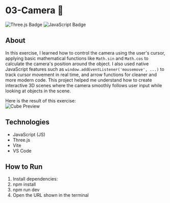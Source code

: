 # 03-Camera 📸


![Three.js Badge](https://img.shields.io/badge/Three.js-v0.152-blue)
![JavaScript Badge](https://img.shields.io/badge/JavaScript-ES6-yellow)

## About
In this exercise, I learned how to control the camera using the user's cursor, applying basic mathematical functions like `Math.sin` and `Math.cos` to calculate the camera's position around the object.
I also used native JavaScript features such as `window.addEventListener('mousemove', ...)` to track cursor movement in real time, and arrow functions for cleaner and more modern code.
This project helped me understand how to create interactive 3D scenes where the camera smoothly follows user input while looking at objects in the scene.

Here is the result of this exercise:  
![Cube Preview](01-cube.png)

## Technologies
- JavaScript (JS)  
- Three.js  
- Vite  
- VS Code  

## How to Run
1. Install dependencies:
2. npm install
3. npm run dev
4. Open the URL shown in the terminal

